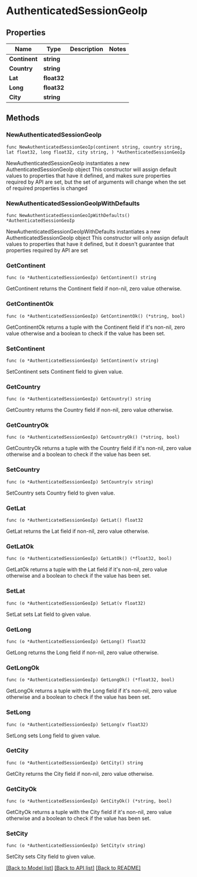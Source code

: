 # AuthenticatedSessionGeoIp

## Properties

Name | Type | Description | Notes
------------ | ------------- | ------------- | -------------
**Continent** | **string** |  | 
**Country** | **string** |  | 
**Lat** | **float32** |  | 
**Long** | **float32** |  | 
**City** | **string** |  | 

## Methods

### NewAuthenticatedSessionGeoIp

`func NewAuthenticatedSessionGeoIp(continent string, country string, lat float32, long float32, city string, ) *AuthenticatedSessionGeoIp`

NewAuthenticatedSessionGeoIp instantiates a new AuthenticatedSessionGeoIp object
This constructor will assign default values to properties that have it defined,
and makes sure properties required by API are set, but the set of arguments
will change when the set of required properties is changed

### NewAuthenticatedSessionGeoIpWithDefaults

`func NewAuthenticatedSessionGeoIpWithDefaults() *AuthenticatedSessionGeoIp`

NewAuthenticatedSessionGeoIpWithDefaults instantiates a new AuthenticatedSessionGeoIp object
This constructor will only assign default values to properties that have it defined,
but it doesn't guarantee that properties required by API are set

### GetContinent

`func (o *AuthenticatedSessionGeoIp) GetContinent() string`

GetContinent returns the Continent field if non-nil, zero value otherwise.

### GetContinentOk

`func (o *AuthenticatedSessionGeoIp) GetContinentOk() (*string, bool)`

GetContinentOk returns a tuple with the Continent field if it's non-nil, zero value otherwise
and a boolean to check if the value has been set.

### SetContinent

`func (o *AuthenticatedSessionGeoIp) SetContinent(v string)`

SetContinent sets Continent field to given value.


### GetCountry

`func (o *AuthenticatedSessionGeoIp) GetCountry() string`

GetCountry returns the Country field if non-nil, zero value otherwise.

### GetCountryOk

`func (o *AuthenticatedSessionGeoIp) GetCountryOk() (*string, bool)`

GetCountryOk returns a tuple with the Country field if it's non-nil, zero value otherwise
and a boolean to check if the value has been set.

### SetCountry

`func (o *AuthenticatedSessionGeoIp) SetCountry(v string)`

SetCountry sets Country field to given value.


### GetLat

`func (o *AuthenticatedSessionGeoIp) GetLat() float32`

GetLat returns the Lat field if non-nil, zero value otherwise.

### GetLatOk

`func (o *AuthenticatedSessionGeoIp) GetLatOk() (*float32, bool)`

GetLatOk returns a tuple with the Lat field if it's non-nil, zero value otherwise
and a boolean to check if the value has been set.

### SetLat

`func (o *AuthenticatedSessionGeoIp) SetLat(v float32)`

SetLat sets Lat field to given value.


### GetLong

`func (o *AuthenticatedSessionGeoIp) GetLong() float32`

GetLong returns the Long field if non-nil, zero value otherwise.

### GetLongOk

`func (o *AuthenticatedSessionGeoIp) GetLongOk() (*float32, bool)`

GetLongOk returns a tuple with the Long field if it's non-nil, zero value otherwise
and a boolean to check if the value has been set.

### SetLong

`func (o *AuthenticatedSessionGeoIp) SetLong(v float32)`

SetLong sets Long field to given value.


### GetCity

`func (o *AuthenticatedSessionGeoIp) GetCity() string`

GetCity returns the City field if non-nil, zero value otherwise.

### GetCityOk

`func (o *AuthenticatedSessionGeoIp) GetCityOk() (*string, bool)`

GetCityOk returns a tuple with the City field if it's non-nil, zero value otherwise
and a boolean to check if the value has been set.

### SetCity

`func (o *AuthenticatedSessionGeoIp) SetCity(v string)`

SetCity sets City field to given value.



[[Back to Model list]](../README.md#documentation-for-models) [[Back to API list]](../README.md#documentation-for-api-endpoints) [[Back to README]](../README.md)


